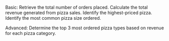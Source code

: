 Basic:
Retrieve the total number of orders placed.
Calculate the total revenue generated from pizza sales.
Identify the highest-priced pizza.
Identify the most common pizza size ordered.

Advanced:
Determine the top 3 most ordered pizza types based on revenue for each pizza category.
